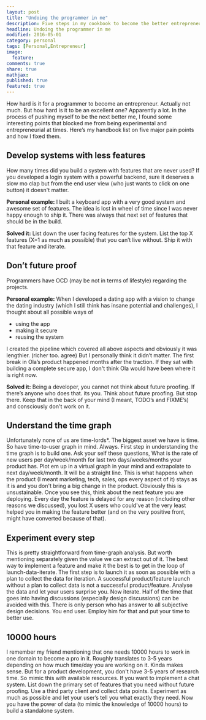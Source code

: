 ```yaml
---
layout: post
title: "Undoing the programmer in me"
description: Five steps in my cookbook to become the better entrepreneur
headline: Undoing the programmer in me
modified: 2016-05-01
category: personal
tags: [Personal,Entrepreneur]
image: 
  feature: 
comments: true
share: true
mathjax:
published: true
featured: true
---
```


How hard is it for a programmer to become an entrepreneur. Actually not much. But how hard is it to be an excellent one? Apparently a lot. In the process of pushing myself to be the next better me, I found some interesting points that blocked me from being experimental and entrepreneurial at times. Here’s my handbook list on five major pain points and how I fixed them. 

## Develop systems with less features
How many times did you build a system with features that are never used? If you developed a login system with a powerful backend, sure it deserves a slow mo clap but from the end user view (who just wants to click on one button) it doesn't matter.

**Personal example:** I built a keyboard app with a very good system and awesome set of features. The idea is lost in wheel of time since I was never happy enough to ship it. There was always that next set of features that should be in the build. 

**Solved it:** List down the user facing features for the system. List the top X features (X=1 as much as possible) that you can’t live without. Ship it with that feature and iterate.

## Don’t future proof
Programmers have OCD (may be not in terms of lifestyle) regarding the projects. 

**Personal example:** When I developed a dating app with a vision to change the dating industry (which I still think has insane potential and challenges), I thought about all possible ways of 

* 	using the app
*	making it secure
*	reusing the system

I created the pipeline which covered all above aspects and obviously it was lengthier. (richer too. agree) But I personally think it didn’t matter. The first break in Ola’s product happened months after the traction. If they sat with building a complete secure app, I don't think Ola would have been where it is right now.

**Solved it:** Being a developer, you cannot not think about future proofing. If there’s anyone who does that. its you. Think about future proofing. But stop there. Keep that in the back of your mind (I meant, TODO’s and FIXME’s) and consciously don't work on it.

## Understand the time graph
Unfortunately none of us are time-lords*. The biggest asset we have is time. So have time-to-user graph in mind. Always. First step in understanding the time graph is to build one. Ask your self these questions, What is the rate of new users per day/week/month for last two days/weeks/months your product has. Plot em up in a virtual graph in your mind and extrapolate to next day/week/month. It will be a straight line. This is what happens when the product (I meant marketing, tech, sales, ops every aspect of it) stays as it is and you don't bring a big change in the product. Obviously this is unsustainable. Once you see this, think about the next feature you are deploying. Every day the feature is delayed for any reason (including other reasons we discussed), you lost X users who could've at the very least helped you in making the feature better (and on the very positive front, might have converted because of that).

## Experiment every step
This is pretty straightforward from time-graph analysis. But worth mentioning separately given the value we can extract out of it. The best way to implement a feature and make it the best is to get in the loop of launch-data-iterate. The first step is to launch it as soon as possible with a plan to collect the data for iteration. A successful product/feature launch without a plan to collect data is not a successful product/feature. Analyse the data and let your users surprise you. Now iterate. Half of the time that goes into having discussions (especially design discussions) can be avoided with this. There is only person who has answer to all subjective design decisions. You end user. Employ him for that and put your time to better use. 

## 10000 hours
I remember my friend mentioning that one needs 10000 hours to work in one domain to become a pro in it. Roughly translates to 3-5 years depending on how much time/day you are working on it. Kinda makes sense. But for a product development, you don't have 3-5 years of research time. So mimic this with available resources. If you want to implement a chat system. List down the primary set of features that you need without future proofing. Use a third party client and collect data points. Experiment as much as possible and let your user’s tell you what exactly they need. Now you have the power of data (to mimic the knowledge of 10000 hours) to build a standalone system.